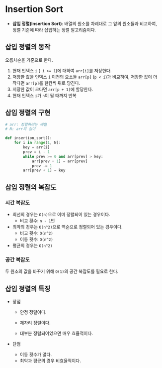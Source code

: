 # Insertion Sort

- **삽입 정렬(Insertion Sort)**: 배열의 원소를 차례대로 그 앞의 원소들과 비교하여, 정렬 기준에 따라 삽입하는 정렬 알고리즘이다.



## 삽입 정렬의 동작

오름차순을 기준으로 한다.

1. 현재 인덱스 `i` (` i >= 1`)에 대하여 `arr[i]`를 저장한다.
2. 저장한 값을 인덱스 `i` 이전의 요소들 `arr[p]` (`p < i`)과 비교하여, 저장한 값이 더 작다면 `arr[p]`를 한칸씩 뒤로 당긴다.
3. 저장한 값이 크다면 `arr[p + 1]`에 할당한다.
4. 현재 인덱스 `i`가 `n`이 될 때까지 반복



## 삽입 정렬의 구현

```python
# arr: 정렬하려는 배열
# N: arr의 길이

def insertion_sort():
	for i in range(1, N):
		key = arr[i]
		prev = i - 1
		while prev >= 0 and arr[prev] > key:
			arr[prev + 1] = arr[prev]
			prev -= 1
		arr[prev + 1] = key
```



## 삽입 정렬의 복잡도

### 시간 복잡도

- 최선의 경우는 `O(n)`으로 이미 정렬되어 있는 경우이다.
  - 비교 횟수: `n - 1`번
- 최악의 경우는 `O(n^2)`으로 역순으로 정렬되어 있는 경우이다.
  - 비교 횟수: `O(n^2)`
  - 이동 횟수: `O(n^2)`
- 평균의 경우는 `O(n^2)`



### 공간 복잡도

두 원소의 값을 바꾸기 위해 `O(1)`의 공간 복잡도를 필요로 한다.



## 삽입 정렬의 특징

- 장점

  - 안정 정렬이다.

  - 제자리 정렬이다.

  - 대부분 정렬되어있으면 매우 효율적이다.

- 단점

  - 이동 횟수가 많다.
  - 최악과 평균의 경우 비효율적이다.